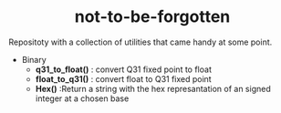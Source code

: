 # <center> not-to-be-forgotten
Repositoty with a collection of utilities that came handy at some point.
* Binary
  * **q31_to_float()**     : convert Q31 fixed point to float
  * **float_to_q31()** : convert float to Q31 fixed point
  * **Hex()** :Return a string with the hex represantation of an signed integer at a chosen base
